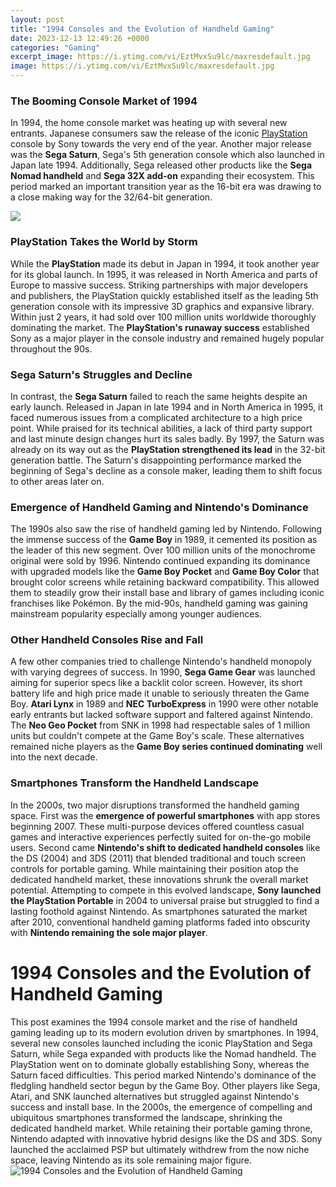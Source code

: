 ```yaml
---
layout: post
title: "1994 Consoles and the Evolution of Handheld Gaming"
date: 2023-12-13 12:49:26 +0000
categories: "Gaming"
excerpt_image: https://i.ytimg.com/vi/EztMvxSu9lc/maxresdefault.jpg
image: https://i.ytimg.com/vi/EztMvxSu9lc/maxresdefault.jpg
---
```


### The Booming Console Market of 1994
In 1994, the home console market was heating up with several new entrants. Japanese consumers saw the release of the iconic [PlayStation](https://store.fi.io.vn/womens-funny-saint-bernard-lover-graphic-women-girls-st-bernard-1) console by Sony towards the very end of the year. Another major release was the **Sega Saturn**, Sega's 5th generation console which also launched in Japan late 1994. Additionally, Sega released other products like the **Sega Nomad handheld** and **Sega 32X add-on** expanding their ecosystem. This period marked an important transition year as the 16-bit era was drawing to a close making way for the 32/64-bit generation.

![](https://www.coolinfographics.nl/infographics/2017/2017-269-evolutie-van-nintendo-gameboy.png)
### PlayStation Takes the World by Storm    
While the **PlayStation** made its debut in Japan in 1994, it took another year for its global launch. In 1995, it was released in North America and parts of Europe to massive success. Striking partnerships with major developers and publishers, the PlayStation quickly established itself as the leading 5th generation console with its impressive 3D graphics and expansive library. Within just 2 years, it had sold over 100 million units worldwide thoroughly dominating the market. The **PlayStation's runaway success** established Sony as a major player in the console industry and remained hugely popular throughout the 90s.
### Sega Saturn's Struggles and Decline
In contrast, the **Sega Saturn** failed to reach the same heights despite an early launch. Released in Japan in late 1994 and in North America in 1995, it faced numerous issues from a complicated architecture to a high price point. While praised for its technical abilities, a lack of third party support and last minute design changes hurt its sales badly. By 1997, the Saturn was already on its way out as the **PlayStation strengthened its lead** in the 32-bit generation battle. The Saturn's disappointing performance marked the beginning of Sega's decline as a console maker, leading them to shift focus to other areas later on.
### Emergence of Handheld Gaming and Nintendo's Dominance
The 1990s also saw the rise of handheld gaming led by Nintendo. Following the immense success of the **Game Boy** in 1989, it cemented its position as the leader of this new segment. Over 100 million units of the monochrome original were sold by 1996. Nintendo continued expanding its dominance with upgraded models like the **Game Boy Pocket** and **Game Boy Color** that brought color screens while retaining backward compatibility. This allowed them to steadily grow their install base and library of games including iconic franchises like Pokémon. By the mid-90s, handheld gaming was gaining mainstream popularity especially among younger audiences.
### Other Handheld Consoles Rise and Fall  
A few other companies tried to challenge Nintendo's handheld monopoly with varying degrees of success. In 1990, **Sega Game Gear** was launched aiming for superior specs like a backlit color screen. However, its short battery life and high price made it unable to seriously threaten the Game Boy. **Atari Lynx** in 1989 and **NEC TurboExpress** in 1990 were other notable early entrants but lacked software support and faltered against Nintendo. The **Neo Geo Pocket** from SNK in 1998 had respectable sales of 1 million units but couldn't compete at the Game Boy's scale. These alternatives remained niche players as the **Game Boy series continued dominating** well into the next decade.
### Smartphones Transform the Handheld Landscape
In the 2000s, two major disruptions transformed the handheld gaming space. First was the **emergence of powerful smartphones** with app stores beginning 2007. These multi-purpose devices offered countless casual games and interactive experiences perfectly suited for on-the-go mobile users. Second came **Nintendo's shift to dedicated handheld consoles** like the DS (2004) and 3DS (2011) that blended traditional and touch screen controls for portable gaming. While maintaining their position atop the dedicated handheld market, these innovations shrunk the overall market potential. Attempting to compete in this evolved landscape, **Sony launched the PlayStation Portable** in 2004 to universal praise but struggled to find a lasting foothold against Nintendo. As smartphones saturated the market after 2010, conventional handheld gaming platforms faded into obscurity with **Nintendo remaining the sole major player**.
# 1994 Consoles and the Evolution of Handheld Gaming
This post examines the 1994 console market and the rise of handheld gaming leading up to its modern evolution driven by smartphones. In 1994, several new consoles launched including the iconic PlayStation and Sega Saturn, while Sega expanded with products like the Nomad handheld. The PlayStation went on to dominate globally establishing Sony, whereas the Saturn faced difficulties. This period marked Nintendo's dominance of the fledgling handheld sector begun by the Game Boy. Other players like Sega, Atari, and SNK launched alternatives but struggled against Nintendo's success and install base. In the 2000s, the emergence of compelling and ubiquitous smartphones transformed the landscape, shrinking the dedicated handheld market. While retaining their portable gaming throne, Nintendo adapted with innovative hybrid designs like the DS and 3DS. Sony launched the acclaimed PSP but ultimately withdrew from the now niche space, leaving Nintendo as its sole remaining major figure.
![1994 Consoles and the Evolution of Handheld Gaming](https://i.ytimg.com/vi/EztMvxSu9lc/maxresdefault.jpg)